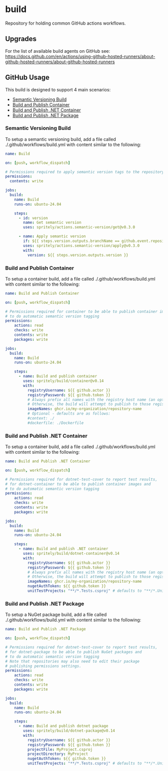 # build

Repository for holding common GitHub actions workflows.

## Upgrades

For the list of available build agents on GitHub see: https://docs.github.com/en/actions/using-github-hosted-runners/about-github-hosted-runners/about-github-hosted-runners

## GitHub Usage

This build is designed to support 4 main scenarios:

- [Semantic Versioning Build](#semantic-versioning-build)
- [Build and Publish Container](#build-and-publish-container)
- [Build and Publish .NET Container](#build-and-publish-net-container)
- [Build and Publish .NET Package](#build-and-publish-net-package)

### Semantic Versioning Build

To setup a semantic versioning build, add a file called ./.github/workflows/build.yml with content similar to the following:

```yaml
name: Build

on: [push, workflow_dispatch]

# Permissions required to apply semantic version tags to the repository
permissions:
  contents: write

jobs:
  build:
    name: Build
    runs-on: ubuntu-24.04

    steps:
      - id: version
        name: Get semantic version
        uses: spritely/actions.semantic-version/get@v0.3.0

      - name: Apply semantic version
        if: ${{ steps.version.outputs.branchName == github.event.repository.default_branch }}
        uses: spritely/actions.semantic-version/apply@v0.3.0
        with:
          version: ${{ steps.version.outputs.version }}
```

### Build and Publish Container

To setup a container build, add a file called ./.github/workflows/build.yml with content similar to the following:

```yaml
name: Build and Publish Container

on: [push, workflow_dispatch]

# Permissions required for container to be able to publish container images and
# to do automatic semantic version tagging
permissions:
    actions: read
    checks: write
    contents: write
    packages: write

jobs:
  build:
    name: Build
    runs-on: ubuntu-24.04

    steps:
      - name: Build and publish container
        uses: spritely/build/container@v0.14
        with:
          registryUsername: ${{ github.actor }}
          registryPassword: ${{ github.token }}
          # Always prefix all names with the registry host name (an optional parameter that defaults to ghcr.io)
          # Otherwise, the build will attempt to publish to those registries, but will not have signed into them
          imageNames: ghcr.io/my-organization/repository-name
          # Optional - defaults are as follows:
          #context: ./
          #dockerfile: ./Dockerfile
```

### Build and Publish .NET Container

To setup a container build, add a file called ./.github/workflows/build.yml with content similar to the following:

```yaml
name: Build and Publish .NET Container

on: [push, workflow_dispatch]

# Permissions required for dotnet-test-cover to report test results,
# for dotnet-container to be able to publish container images and
# to do automatic semantic version tagging
permissions:
    actions: read
    checks: write
    contents: write
    packages: write

jobs:
  build:
    name: Build
    runs-on: ubuntu-24.04

    steps:
      - name: Build and publish .NET container
        uses: spritely/build/dotnet-container@v0.14
        with:
          registryUsername: ${{ github.actor }}
          registryPassword: ${{ github.token }}
          # Always prefix all names with the registry host name (an optional parameter that defaults to ghcr.io)
          # Otherwise, the build will attempt to publish to those registries, but will not have signed into them
          imageNames: ghcr.io/my-organization/repository-name
          nugetAuthToken: ${{ github.token }}
          unitTestProjects: "**/*.Tests.csproj" # defaults to "**/*.UnitTests.csproj"
```

### Build and Publish .NET Package

To setup a NuGet package build, add a file called ./.github/workflows/build.yml with content similar to the following:

```yaml
name: Build and Publish .NET Package

on: [push, workflow_dispatch]

# Permissions required for dotnet-test-cover to report test results,
# for dotnet-package to be able to publish NuGet packages and
# to do automatic semantic version tagging
# Note that repositories may also need to edit their package
# publishing permissions settings.
permissions:
    actions: read
    checks: write
    contents: write
    packages: write

jobs:
  build:
    name: Build
    runs-on: ubuntu-24.04

    steps:
      - name: Build and publish dotnet package
        uses: spritely/build/dotnet-package@v0.14
        with:
          registryUsername: ${{ github.actor }}
          registryPassword: ${{ github.token }}
          projectFile: MyProject.csproj
          projectDirectory: MyProject
          nugetAuthToken: ${{ github.token }}
          unitTestProjects: "**/*.Tests.csproj" # defaults to "**/*.UnitTests.csproj"
```
